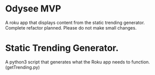 # Odysee MVP

A roku app that displays content from the static trending generator.
Complete refactor planned. Please do not make small changes.

# Static Trending Generator.

A python3 script that generates what the Roku app needs to function. (getTrending.py)